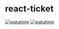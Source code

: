 # react-ticket

[![wakatime](https://wakatime.com/badge/user/fcf09b34-3e52-435a-8e43-d39b7209274c/project/769231f3-a869-4b0d-89d5-11e9308a81e1.svg)](https://wakatime.com/badge/user/fcf09b34-3e52-435a-8e43-d39b7209274c/project/769231f3-a869-4b0d-89d5-11e9308a81e1)
[![wakatime](https://wakatime.com/badge/user/fcf09b34-3e52-435a-8e43-d39b7209274c/project/d69a46ee-2ccf-4115-a998-c12863a7d7ac.svg)](https://wakatime.com/badge/user/fcf09b34-3e52-435a-8e43-d39b7209274c/project/d69a46ee-2ccf-4115-a998-c12863a7d7ac)
